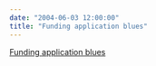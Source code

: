 ```yaml
---
date: "2004-06-03 12:00:00"
title: "Funding application blues"
---
```


[Funding application blues](/lemire/blog/2004/06-03-funding-application-blues)

